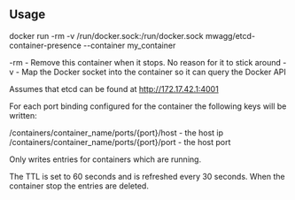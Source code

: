 ## Usage

docker run -rm -v /run/docker.sock:/run/docker.sock mwagg/etcd-container-presence --container my_container

-rm   - Remove this container when it stops. No reason for it to stick around
-v    - Map the Docker socket into the container so it can query the Docker API

Assumes that etcd can be found at http://172.17.42.1:4001

For each port binding configured for the container the following keys will be written:

/containers/container_name/ports/{port}/host - the host ip
/containers/container_name/ports/{port}/port - the host port

Only writes entries for containers which are running.

The TTL is set to 60 seconds and is refreshed every 30 seconds. When the container stop the entries are deleted.
